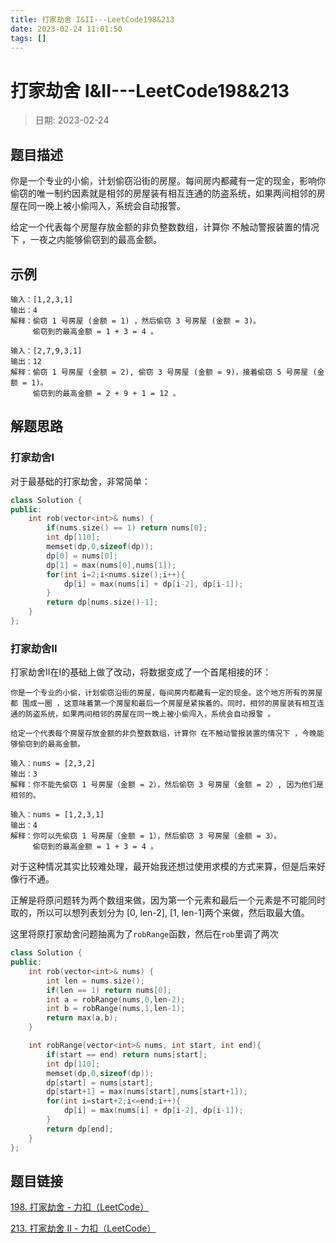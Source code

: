 ```yaml
---
title: 打家劫舍 I&II---LeetCode198&213
date: 2023-02-24 11:01:50
tags: []
---
```

# 打家劫舍 I&II---LeetCode198&213
> 日期: 2023-02-24

## 题目描述
你是一个专业的小偷，计划偷窃沿街的房屋。每间房内都藏有一定的现金，影响你偷窃的唯一制约因素就是相邻的房屋装有相互连通的防盗系统，如果两间相邻的房屋在同一晚上被小偷闯入，系统会自动报警。

给定一个代表每个房屋存放金额的非负整数数组，计算你 不触动警报装置的情况下 ，一夜之内能够偷窃到的最高金额。

## 示例

```
输入：[1,2,3,1]
输出：4
解释：偷窃 1 号房屋 (金额 = 1) ，然后偷窃 3 号房屋 (金额 = 3)。
     偷窃到的最高金额 = 1 + 3 = 4 。
```

```
输入：[2,7,9,3,1]
输出：12
解释：偷窃 1 号房屋 (金额 = 2), 偷窃 3 号房屋 (金额 = 9)，接着偷窃 5 号房屋 (金额 = 1)。
     偷窃到的最高金额 = 2 + 9 + 1 = 12 。
```



## 解题思路

### 打家劫舍I

对于最基础的打家劫舍，非常简单：

```cpp
class Solution {
public:
    int rob(vector<int>& nums) {
        if(nums.size() == 1) return nums[0];
        int dp[110];
        memset(dp,0,sizeof(dp));
        dp[0] = nums[0];
        dp[1] = max(nums[0],nums[1]);
        for(int i=2;i<nums.size();i++){
            dp[i] = max(nums[i] + dp[i-2], dp[i-1]);
        }
        return dp[nums.size()-1];
    }
};
```



### 打家劫舍II

打家劫舍II在I的基础上做了改动，将数据变成了一个首尾相接的环：

```
你是一个专业的小偷，计划偷窃沿街的房屋，每间房内都藏有一定的现金。这个地方所有的房屋都 围成一圈 ，这意味着第一个房屋和最后一个房屋是紧挨着的。同时，相邻的房屋装有相互连通的防盗系统，如果两间相邻的房屋在同一晚上被小偷闯入，系统会自动报警 。

给定一个代表每个房屋存放金额的非负整数数组，计算你 在不触动警报装置的情况下 ，今晚能够偷窃到的最高金额。

```

```
输入：nums = [2,3,2]
输出：3
解释：你不能先偷窃 1 号房屋（金额 = 2），然后偷窃 3 号房屋（金额 = 2）, 因为他们是相邻的。

输入：nums = [1,2,3,1]
输出：4
解释：你可以先偷窃 1 号房屋（金额 = 1），然后偷窃 3 号房屋（金额 = 3）。
     偷窃到的最高金额 = 1 + 3 = 4 。
```

对于这种情况其实比较难处理，最开始我还想过使用求模的方式来算，但是后来好像行不通。

正解是将原问题转为两个数组来做，因为第一个元素和最后一个元素是不可能同时取的，所以可以想列表划分为 [0, len-2], [1, len-1]两个来做，然后取最大值。

这里将原打家劫舍问题抽离为了`robRange`函数，然后在`rob`里调了两次

```cpp
class Solution {
public:
    int rob(vector<int>& nums) {
        int len = nums.size();
        if(len == 1) return nums[0];
        int a = robRange(nums,0,len-2);
        int b = robRange(nums,1,len-1);
        return max(a,b);      
    }

    int robRange(vector<int>& nums, int start, int end){
        if(start == end) return nums[start];
        int dp[110];
        memset(dp,0,sizeof(dp));
        dp[start] = nums[start];
        dp[start+1] = max(nums[start],nums[start+1]);
        for(int i=start+2;i<=end;i++){
            dp[i] = max(nums[i] + dp[i-2], dp[i-1]);
        }
        return dp[end];
    }
};
```



## 题目链接

[198. 打家劫舍 - 力扣（LeetCode）](https://leetcode.cn/problems/house-robber/)

[213. 打家劫舍 II - 力扣（LeetCode）](https://leetcode.cn/problems/house-robber-ii/)